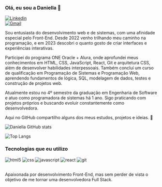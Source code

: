 ### Olá, eu sou a Daniella 👋

[![Linkedin](https://img.shields.io/badge/LinkedIn-0077B5?style=for-the-badge&logo=linkedin&logoColor=white)](https://www.linkedin.com/in/daniella-r-mathias/)  
[![Gmail](https://img.shields.io/badge/Gmail-FF0000?style=for-the-badge&logo=Gmail)](mailto:daniella.fp.dr@gmail.com)

Sou entusiasta do desenvolvimento web e de sistemas, com uma afinidade especial pelo Front-End. Desde 2022 venho trilhando meu caminho na programação, e em 2023 descobri o quanto gosto de criar interfaces e experiências interativas.

Participei do programa ONE Oracle + Alura, onde aprofundei meus conhecimentos em HTML, CSS, JavaScript, React, Git e arquitetura CSS, além de desenvolver habilidades interpessoais. Também concluí um curso de qualificação em Programação de Sistemas e Programação Web, aprendendo fundamentos de lógica, SQL, modelagem de dados, testes e construção de projetos web.

Atualmente estou no 4º semestre da graduação em Engenharia de Software e atuo como programadora de sistemas há 1 ano. Sigo praticando com projetos próprios e buscando evoluir constantemente como desenvolvedora.

Aqui no GitHub compartilho alguns dos meus estudos, projetos e ideias. 🚀

![Daniella GitHub stats](https://github-readme-stats.vercel.app/api?username=Daniella-Rocha&show_icons=true&theme=synthwave)

![Top Langs](https://github-readme-stats.vercel.app/api/top-langs/?username=Daniella-Rocha&layout=compact&theme=synthwave)

### Tecnologias que eu utilizo

<div style="display: inline_block">
  <img align="center" alt="html5" src="https://img.shields.io/badge/HTML5-E34F26?style=for-the-badge&logo=html5&logoColor=white">
  <img align="center" alt="css" src="https://img.shields.io/badge/CSS3-1572B6?style=for-the-badge&logo=css3&logoColor=white">
  <img align="center" alt="javascript" src="https://img.shields.io/badge/JavaScript-F7DF1E?style=for-the-badge&logo=javascript&logoColor=black">
  <img align="center" alt="react" src="https://img.shields.io/badge/React-20232A?style=for-the-badge&logo=react&logoColor=61DAFB">
  <img align="center" alt="git" src="https://img.shields.io/badge/GIT-E44C30?style=for-the-badge&logo=git&logoColor=white">
</div><br/>

Apaixonada por desenvolvimento Front-End, mas sem perder de vista o objetivo de me tornar uma desenvolvedora Full Stack.

